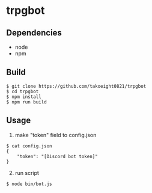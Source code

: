# trpgbot

## Dependencies

* node
* npm

## Build

```
$ git clone https://github.com/takoeight0821/trpgbot
$ cd trpgbot
$ npm install
$ npm run build
```

## Usage

1. make "token" field to config.json

```
$ cat config.json
{
    "token": "[Discord bot token]"
}
```

2. run script

```
$ node bin/bot.js
```